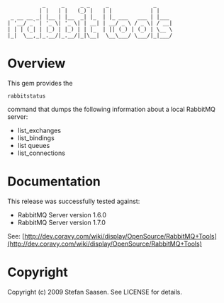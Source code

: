	           _     _     _ _     _              _     
	          | |   | |   (_) |   | |            | |    
	 _ __ __ _| |__ | |__  _| |_  | |_ ___   ___ | |___ 
	| '__/ _` | '_ \| '_ \| | __| | __/ _ \ / _ \| / __|
	| | | (_| | |_) | |_) | | |_  | || (_) | (_) | \__ \
	|_|  \__,_|_.__/|_.__/|_|\__|  \__\___/ \___/|_|___/

Overview
========

This gem provides the 

	rabbitstatus
	
command that dumps the following information about a local RabbitMQ server:

* list_exchanges
* list_bindings
* list queues
* list_connections

Documentation
=============

This release was successfully tested against:

* RabbitMQ Server version 1.6.0
* RabbitMQ Server version 1.7.0

See: [http://dev.coravy.com/wiki/display/OpenSource/RabbitMQ+Tools](http://dev.coravy.com/wiki/display/OpenSource/RabbitMQ+Tools)

Copyright
=========

Copyright (c) 2009 Stefan Saasen. See LICENSE for details.
